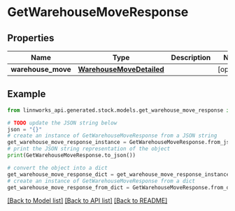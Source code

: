 # GetWarehouseMoveResponse


## Properties

Name | Type | Description | Notes
------------ | ------------- | ------------- | -------------
**warehouse_move** | [**WarehouseMoveDetailed**](WarehouseMoveDetailed.md) |  | [optional] 

## Example

```python
from linnworks_api.generated.stock.models.get_warehouse_move_response import GetWarehouseMoveResponse

# TODO update the JSON string below
json = "{}"
# create an instance of GetWarehouseMoveResponse from a JSON string
get_warehouse_move_response_instance = GetWarehouseMoveResponse.from_json(json)
# print the JSON string representation of the object
print(GetWarehouseMoveResponse.to_json())

# convert the object into a dict
get_warehouse_move_response_dict = get_warehouse_move_response_instance.to_dict()
# create an instance of GetWarehouseMoveResponse from a dict
get_warehouse_move_response_from_dict = GetWarehouseMoveResponse.from_dict(get_warehouse_move_response_dict)
```
[[Back to Model list]](../README.md#documentation-for-models) [[Back to API list]](../README.md#documentation-for-api-endpoints) [[Back to README]](../README.md)


